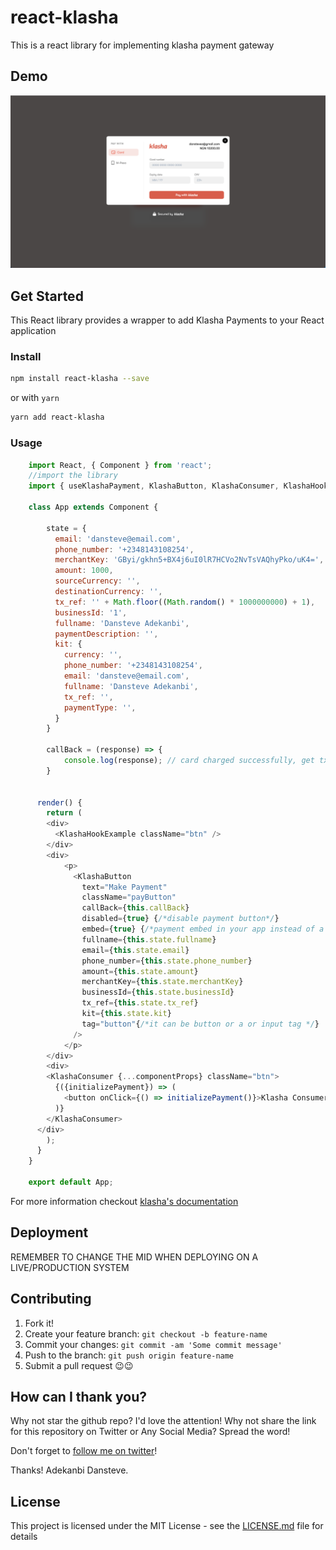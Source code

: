 # react-klasha

This is a react library for implementing klasha payment gateway

## Demo

![Demo](App.png?raw=true "Demo Image")

## Get Started

This React library provides a wrapper to add Klasha Payments to your React application

### Install

```sh
npm install react-klasha --save
```

or with `yarn`

```sh
yarn add react-klasha
```

### Usage

```javascript
    import React, { Component } from 'react';
    //import the library
    import { useKlashaPayment, KlashaButton, KlashaConsumer, KlashaHookExample } from 'react-klasha';

    class App extends Component {

    	state = {
          email: 'dansteve@email.com',
          phone_number: '+2348143108254',
          merchantKey: 'GByi/gkhn5+BX4j6uI0lR7HCVo2NvTsVAQhyPko/uK4=',
          amount: 1000,
          sourceCurrency: '',
          destinationCurrency: '',
          tx_ref: '' + Math.floor((Math.random() * 1000000000) + 1),
          businessId: '1',
          fullname: 'Dansteve Adekanbi',
          paymentDescription: '',
          kit: {
            currency: '',
            phone_number: '+2348143108254',
            email: 'dansteve@email.com',
            fullname: 'Dansteve Adekanbi',
            tx_ref: '',
            paymentType: '',
          }
        }

    	callBack = (response) => {
    		console.log(response); // card charged successfully, get tx_ref here
    	}


      render() {
        return (
        <div>
          <KlashaHookExample className="btn" />
        </div>
        <div>
            <p>
              <KlashaButton
                text="Make Payment"
                className="payButton"
                callBack={this.callBack}
                disabled={true} {/*disable payment button*/}
                embed={true} {/*payment embed in your app instead of a pop up*/}
                fullname={this.state.fullname}
                email={this.state.email}
                phone_number={this.state.phone_number}
                amount={this.state.amount}
                merchantKey={this.state.merchantKey}
                businessId={this.state.businessId}
                tx_ref={this.state.tx_ref}
                kit={this.state.kit}
                tag="button"{/*it can be button or a or input tag */}
              />
            </p>
        </div>
        <div>
        <KlashaConsumer {...componentProps} className="btn">
          {({initializePayment}) => (
            <button onClick={() => initializePayment()}>Klasha Consumer Implementation</button>
          )}
        </KlashaConsumer>
      </div>
        );
      }
    }

    export default App;
```

For more information checkout [klasha's documentation](https://documenter.getpostman.com/view/8963555/TzJoFgHh)

## Deployment

REMEMBER TO CHANGE THE MID WHEN DEPLOYING ON A LIVE/PRODUCTION SYSTEM

## Contributing

1. Fork it!
2. Create your feature branch: `git checkout -b feature-name`
3. Commit your changes: `git commit -am 'Some commit message'`
4. Push to the branch: `git push origin feature-name`
5. Submit a pull request 😉😉

## How can I thank you?

Why not star the github repo? I'd love the attention! Why not share the link for this repository on Twitter or Any Social Media? Spread the word!

Don't forget to [follow me on twitter](https://twitter.com/dansteveade)!

Thanks!
Adekanbi Dansteve.

## License

This project is licensed under the MIT License - see the [LICENSE.md](LICENSE.md) file for details
